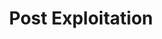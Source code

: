 ---
title: Post Exploitation
description: Leverage these techniques after you've established the initial foothold.
draft: false
spaceBetweenTitleText: 25
collapsible: true
weight: 6
---
